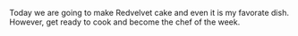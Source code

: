 Today we are going to make Redvelvet cake and even it is my favorate dish.
However,
         get ready to cook and become the chef of the week.